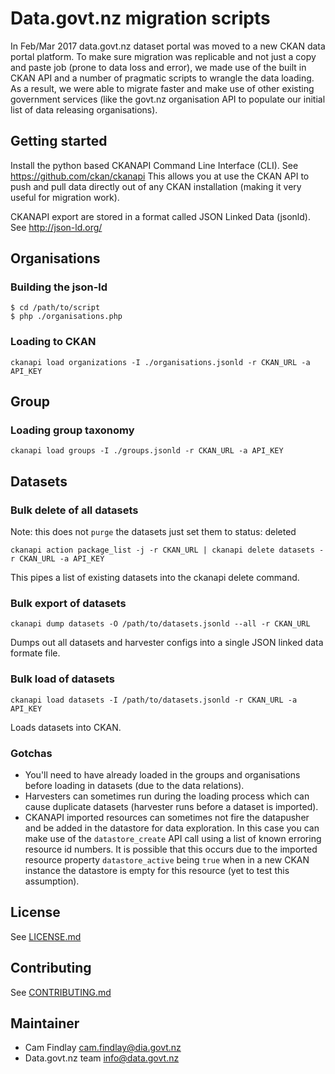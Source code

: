 # Data.govt.nz migration scripts

In Feb/Mar 2017 data.govt.nz dataset portal was moved to a new CKAN data portal platform. To make sure migration was replicable and not just a copy and paste job (prone to data loss and error), we made use of the built in CKAN API and a number of pragmatic scripts to wrangle the data loading. As a result, we were able to migrate faster and make use of other existing government services (like the govt.nz organisation API to populate our initial list of data releasing organisations).

## Getting started
Install the python based CKANAPI Command Line Interface (CLI). See https://github.com/ckan/ckanapi
This allows you at use the CKAN API to push and pull data directly out of any CKAN installation (making it very useful for migration work).

CKANAPI export are stored in a format called JSON Linked Data (jsonld). See http://json-ld.org/

## Organisations
### Building the json-ld

```
$ cd /path/to/script
$ php ./organisations.php
```

### Loading to CKAN

`ckanapi load organizations -I ./organisations.jsonld -r CKAN_URL -a API_KEY
`

## Group
### Loading group taxonomy
`ckanapi load groups -I ./groups.jsonld -r CKAN_URL -a API_KEY
`
## Datasets
### Bulk delete of all datasets
Note: this does not `purge` the datasets just set them to status: deleted

`ckanapi action package_list -j -r CKAN_URL | ckanapi delete datasets -r CKAN_URL -a API_KEY`

This pipes a list of existing datasets into the ckanapi delete command.

### Bulk export of datasets

`ckanapi dump datasets -O /path/to/datasets.jsonld --all -r CKAN_URL`

Dumps out all datasets and harvester configs into a single JSON linked data formate file.

### Bulk load of datasets

`ckanapi load datasets -I /path/to/datasets.jsonld -r CKAN_URL -a API_KEY`

Loads datasets into CKAN.

### Gotchas
 - You'll need to have already loaded in the groups and organisations before loading in datasets (due to the data relations).
 - Harvesters can sometimes run during the loading process which can cause duplicate datasets (harvester runs before a dataset is imported).
 - CKANAPI imported resources can sometimes not fire the datapusher and be added in the datastore for data exploration. In this case you can make use of the `datastore_create` API call using a list of known erroring resource id numbers. It is possible that this occurs due to the imported resource property `datastore_active` being `true` when in a new CKAN instance the datastore is empty for this resource (yet to test this assumption).

## License
See [LICENSE.md](LICENSE.md)

## Contributing
See [CONTRIBUTING.md](CONTRIBUTING.md)

## Maintainer
 - Cam Findlay <cam.findlay@dia.govt.nz>
 - Data.govt.nz team <info@data.govt.nz>
